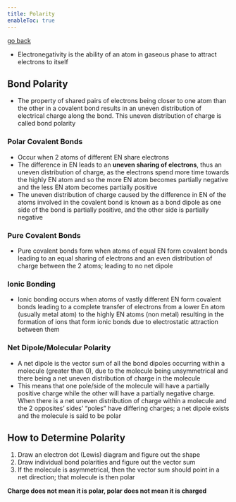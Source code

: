 ```yaml
---
title: Polarity
enableToc: true
---
```


[go back](archive/11Subjects/11Chemistry.md)

- Electronegativity is the ability of an atom in gaseous phase to attract electrons to itself

## Bond Polarity

- The property of shared pairs of electrons being closer to one atom than the other in a covalent bond results in an uneven distribution of electrical charge along the bond. This uneven distribution of charge is called bond polarity

### **Polar Covalent Bonds**
- Occur when 2 atoms of different EN share electrons
- The difference in EN leads to an **uneven sharing of electrons**, thus an uneven distribution of charge, as the electrons spend more time towards the highly EN atom and so the more EN atom becomes partially negative and the less EN atom becomes partially positive
- The uneven distribution of charge caused by the difference in EN of the atoms involved in the covalent bond is known as a bond dipole as one side of the bond is partially positive, and the other side is partially negative

### **Pure Covalent Bonds**

- Pure covalent bonds form when atoms of equal EN form covalent bonds leading to an equal sharing of electrons and an even distribution of charge between the 2 atoms; leading to no net dipole

### Ionic Bonding

- Ionic bonding occurs when atoms of vastly different EN form covalent bonds leading to a complete transfer of electrons from a lower En atom (usually metal atom) to the highly EN atoms (non metal) resulting in the formation of ions that form ionic bonds due to electrostatic attraction between them

### Net Dipole/Molecular Polarity

- A net dipole is the vector sum of all the bond dipoles occurring within a molecule (greater than 0), due to the molecule being unsymmetrical and there being a net uneven distribution of charge in the molecule
- This means that one pole/side of the molecule will have a partially positive charge while the other will have a partially negative charge. When there is a net uneven distribution of charge within a molecule and the 2 opposites’ sides’ “poles” have differing charges; a net dipole exists and the molecule is said to be polar

## How to Determine Polarity

1. Draw an electron dot (Lewis) diagram and figure out the shape
2. Draw individual bond polarities and figure out the vector sum
3. If the molecule is asymmetrical, then the vector sum should point in a net direction; that molecule is then polar

**Charge does not mean it is polar, polar does not mean it is charged**
